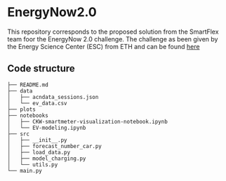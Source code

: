 # EnergyNow2.0
This repository corresponds to the proposed solution from the SmartFlex team foor the EnergyNow 2.0 challenge. The challenge as been given by the Energy Science Center (ESC) from ETH and can be found [here](https://esc.ethz.ch/events/energy-now/challenges.html)

## Code structure

```
├── README.md
├── data
│   ├── acndata_sessions.json
│   └── ev_data.csv
├── plots
├── notebooks
│   ├── CKW-smartmeter-visualization-notebook.ipynb
│   └── EV-modeling.ipynb
├── src
│   ├── __init__.py
│   ├── forecast_number_car.py
│   ├── load_data.py
│   ├── model_charging.py
│   └── utils.py
└── main.py
```